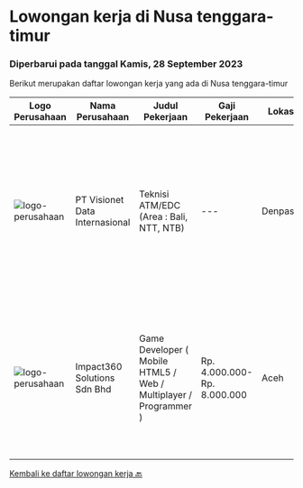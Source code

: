 
  # Lowongan kerja di Nusa tenggara-timur

  ### Diperbarui pada tanggal Kamis, 28 September 2023

  Berikut merupakan daftar lowongan kerja yang ada di Nusa tenggara-timur

  |Logo Perusahaan | Nama Perusahaan | Judul Pekerjaan | Gaji Pekerjaan | Lokasi | Deskripsi | Tanggal diunggah | Pranala |
  | -------------- | --------------- | --------------- | --------- | --------- | -------------- | ------- | ----------- |
  |![logo-perusahaan](https://image-service-cdn.seek.com.au/84d23b3586ee4efd70ea62878095fcc6b1639e33/ee4dce1061f3f616224767ad58cb2fc751b8d2dc)|PT Visionet Data Internasional|Teknisi ATM/EDC (Area : Bali, NTT, NTB)|---|Denpasar|Deskripsi Pekerjaan :*) Menangani kebutuhan pelanggan di lokasi pelanggan agar terpenuhi SLA yang telah ditentukan.*) Menganalisa problem/case dengan...|Jumat, 08 September 2023|https://www.jobstreet.co.id/id/job/teknisi-atm-edc-area-%3A-bali-ntt-ntb-4463596?token=0~08821230-3acf-412a-bfbb-a9afc73bcc98&sectionRank=1&jobId=jobstreet-id-job-4463596|
|![logo-perusahaan](https://image-service-cdn.seek.com.au/35b00a50395e5c8ad6bf2130dfd2a19f9f4bbec5/ee4dce1061f3f616224767ad58cb2fc751b8d2dc)|Impact360 Solutions Sdn Bhd|Game Developer ( Mobile HTML5 / Web / Multiplayer / Programmer )|Rp. 4.000.000-Rp. 8.000.000|Aceh|We are hiring remote HTML5 game developers from all parts of Indonesia. If you have real experience building HTML5 games or applications, you're...|Selasa, 12 September 2023|https://www.jobstreet.co.id/id/job/game-developer-mobile-html5-web-multiplayer-programmer-5522263/origin/my?token=0~08821230-3acf-412a-bfbb-a9afc73bcc98&sectionRank=2&jobId=jobstreet-my-job-5522263|


  [Kembali ke daftar lowongan kerja 🔙](../README.md#daftar-lowongan-kerja)
  